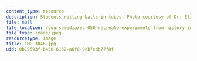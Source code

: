 ```yaml
---
content_type: resource
description: Students rolling balls in tubes. Photo courtesy of Dr. Elizabeth Cavicchi.
file: null
file_location: /coursemedia/ec-050-recreate-experiments-from-history-inform-the-future-from-the-past-galileo-january-iap-2010/0b19593fb4506132a6f09cb7cdb77f8f_IMG_3846.jpg
file_type: image/jpeg
resourcetype: Image
title: IMG_3846.jpg
uid: 0b19593f-b450-6132-a6f0-9cb7cdb77f8f
---
```

